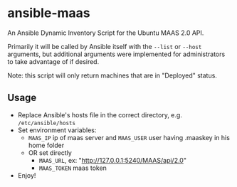 # ansible-maas

An Ansible Dynamic Inventory Script for the Ubuntu MAAS 2.0 API.

Primarily it will be called by Ansible itself with the `--list` or `--host`
arguments, but additional arguments were implemented for administrators to take
advantage of if desired.

Note: this script will only return machines that are in "Deployed" status.

## Usage

- Replace Ansible's hosts file in the correct directory, e.g. `/etc/ansible/hosts`
- Set environment variables:
  - `MAAS_IP` ip of maas server and `MAAS_USER` user having .maaskey in his home folder
  - OR set directly
    - `MAAS_URL`, ex: "http://127.0.0.1:5240/MAAS/api/2.0"
    - `MAAS_TOKEN` maas token
- Enjoy!
